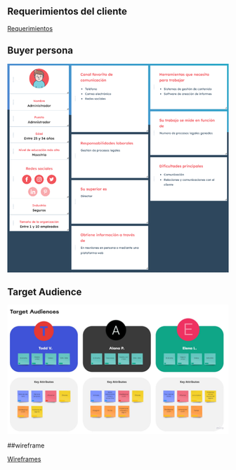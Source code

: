 ## Requerimientos del cliente
[Requerimientos](./modulo%201/1.-Requerimientos.doc)

## Buyer persona
![Buyer Persona](./buyer%20persona.png)

## Target Audience
![Buyer Persona](./Target%20Audience.jpg)

##wireframe

[Wireframes](./AbogaBot%20WireFrame.pdf)
